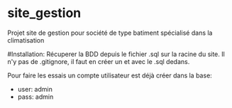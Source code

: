 # site_gestion
Projet site de gestion pour société de type batiment spécialisé dans la climatisation

#Installation: 
Récuperer la BDD depuis le fichier .sql sur la racine du site.
Il n'y pas de .gitignore, il faut en créer un et avec le .sql dedans.

Pour faire les essais un compte utilisateur est déjà créer dans la base:
- user: admin
- pass: admin
